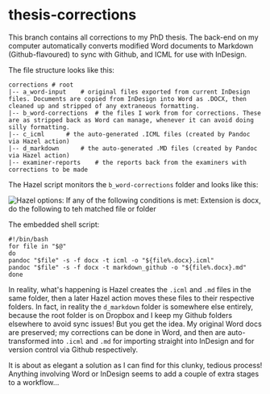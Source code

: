 # thesis-corrections

This branch contains all corrections to my PhD thesis. The back-end on my computer automatically converts modified Word documents to Markdown (Github-flavoured) to sync with Github, and ICML for use with InDesign. 

The file structure looks like this:

```
corrections # root
|-- a_word-input	# original files exported from current InDesign files. Documents are copied from InDesign into Word as .DOCX, then cleaned up and stripped of any extraneous formatting.
|-- b_word-corrections	# the files I work from for corrections. These are as stripped back as Word can manage, whenever it can avoid doing silly formatting.
|-- c_icml		# the auto-generated .ICML files (created by Pandoc via Hazel action)
|-- d_markdown		# the auto-generated .MD files (created by Pandoc via Hazel action)
|-- examiner-reports	# the reports back from the examiners with corrections to be made
```


The Hazel script monitors the ```b_word-corrections``` folder and looks like this:

![Hazel options: If any of the following conditions is met: Extension is docx, do the following to teh matched file or folder](https://www.dropbox.com/s/so3joo9i1q5fjiu/Screenshot%202017-09-25%2014.07.23.png?raw=1)

The embedded shell script:

```
#!/bin/bash
for file in "$@"
do
pandoc "$file" -s -f docx -t icml -o "${file%.docx}.icml"
pandoc "$file" -s -f docx -t markdown_github -o "${file%.docx}.md"
done
```

In reality, what's happening is Hazel creates the ```.icml``` and ```.md``` files in the same folder, then a later Hazel action moves these files to their respective folders. In fact, in reality the ```d_markdown``` folder is somewhere else entirely, because the root folder is on Dropbox and I keep my Github folders elsewhere to avoid sync issues! But you get the idea. My original Word docs are preserved; my corrections can be done in Word, and then are auto-transformed into ```.icml``` and ```.md``` for importing straight into InDesign and for version control via Github respectively.

It is about as elegant a solution as I can find for this clunky, tedious process! Anything involving Word or InDesign seems to add a couple of extra stages to a workflow...
